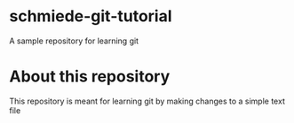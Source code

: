 # schmiede-git-tutorial
A sample repository for learning git

# About this repository
This repository is meant for learning git by making changes to a simple text file
